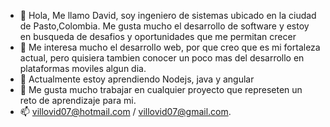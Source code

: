 - 👋 Hola, Me llamo David, soy ingeniero de sistemas ubicado en la ciudad de Pasto,Colombia.  Me gusta mucho el desarrollo de software y estoy en busqueda de desafios y oportunidades que me permitan crecer
- 👀 Me interesa mucho el desarrollo web, por que creo que es mi fortaleza actual, pero quisiera tambien conocer un poco mas del desarrollo en plataformas moviles  algun dia.
- 🌱 Actualmente estoy aprendiendo Nodejs, java y angular
- 💞️ Me gusta mucho trabajar en cualquier proyecto que represeten un reto de aprendizaje para mi.
- 📫  villovid07@hotmail.com / villovid07@gmail.com. 

<!---
villovid07/villovid07 is a ✨ special ✨ repository because its `README.md` (this file) appears on your GitHub profile.
You can click the Preview link to take a look at your changes.
--->
